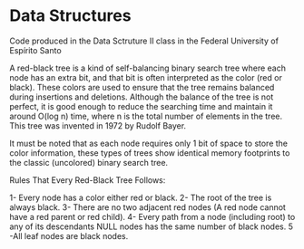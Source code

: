 # Data Structures
Code produced in the Data Sctruture II class in the Federal University of Espírito Santo

A red-black tree is a kind of self-balancing binary search tree where each node has an extra bit, and that bit is often interpreted as the color (red or black). These colors are used to ensure that the tree remains balanced during insertions and deletions. Although the balance of the tree is not perfect, it is good enough to reduce the searching time and maintain it around O(log n) time, where n is the total number of elements in the tree. This tree was invented in 1972 by Rudolf Bayer. 

It must be noted that as each node requires only 1 bit of space to store the color information, these types of trees show identical memory footprints to the classic (uncolored) binary search tree. 

Rules That Every Red-Black Tree Follows: 

1- Every node has a color either red or black.
2- The root of the tree is always black.
3- There are no two adjacent red nodes (A red node cannot have a red parent or red child).
4- Every path from a node (including root) to any of its descendants NULL nodes has the same number of black nodes.
5 -All leaf nodes are black nodes.